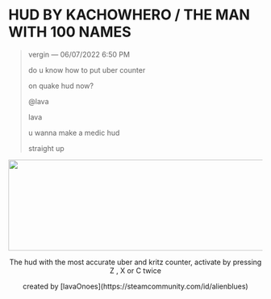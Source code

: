# HUD BY KACHOWHERO / THE MAN WITH 100 NAMES


>vergin — 06/07/2022 6:50 PM
>
>do u know how to put uber counter
>
>on quake hud now?
>
>@lava
>
>lava
>
>u wanna make a medic hud
>
>straight up


<p align="center">
    <img width="690" height="180" src="https://i.imgur.com/VNqseiA.png">
</p>

<p align="center">
    The hud with the most accurate uber and kritz counter, activate by pressing Z , X or C twice 
</p>
<p align="center">
      created by [lavaOnoes](https://steamcommunity.com/id/alienblues)
</p>

